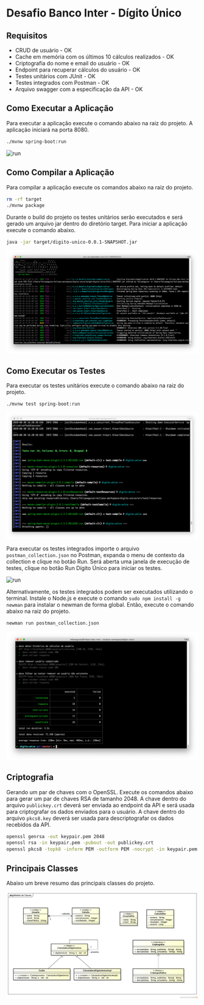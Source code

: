 # Desafio Banco Inter - Dígito Único

## Requisitos

- CRUD de usuário - OK
- Cache em memória com os últimos 10 cálculos realizados - OK
- Criptografia do nome e email do usuário - OK
- Endpoint para recuperar cálculos do usuário - OK
- Testes unitários com JUnit - OK
- Testes integrados com Postman - OK
- Arquivo swagger com a especificação da API - OK

## Como Executar a Aplicação

Para executar a aplicação execute o comando abaixo na raiz do projeto. A aplicação iniciará na porta 8080.

```sh
./mvnw spring-boot:run
```

![run](doc/run.gif)

## Como Compilar a Aplicação

Para compilar a aplicação execute os comandos abaixo na raiz do projeto. 

```sh
rm -rf target
./mvnw package
```

Durante o build do projeto os testes unitários serão executados e será gerado um arquivo jar dentro do diretório target. Para iniciar a aplicação execute o comando abaixo.

```sh
java -jar target/digito-unico-0.0.1-SNAPSHOT.jar
```

![run](doc/init.png)

## Como Executar os Testes

Para executar os testes unitários execute o comando abaixo na raiz do projeto.

```sh
./mvnw test spring-boot:run
```

![run](doc/unit-test.png)

Para executar os testes integrados importe o arquivo `postman_collection.json` no Postman, expanda o menu de contexto da collection e clique no botão Run. Será aberta uma janela de execução de testes, clique no botão Run Dígito Único para iniciar os testes.

![run](doc/postman.gif)

Alternativamente, os testes integrados podem ser executados utilizando o terminal. Instale o Node.js e execute o comando `sudo npm install -g newman` para instalar o newman de forma global. Então, execute o comando abaixo na raiz do projeto.

```sh
newman run postman_collection.json
```

![run](doc/newman.png)

## Criptografia

Gerando um par de chaves com o OpenSSL. Execute os comandos abaixo para gerar um par de chaves RSA de tamanho 2048. A chave dentro do arquivo `publickey.crt` deverá ser enviada ao endpoint da API e será usada para criptografar os dados enviados para o usuário. A chave dentro do arquivo `pkcs8.key` deverá ser usada para descriptografar os dados recebidos da API.

```sh
openssl genrsa -out keypair.pem 2048
openssl rsa -in keypair.pem -pubout -out publickey.crt
openssl pkcs8 -topk8 -inform PEM -outform PEM -nocrypt -in keypair.pem -out pkcs8.key 
```

## Principais Classes

Abaixo um breve resumo das principais classes do projeto.

![run](doc/model.png)
